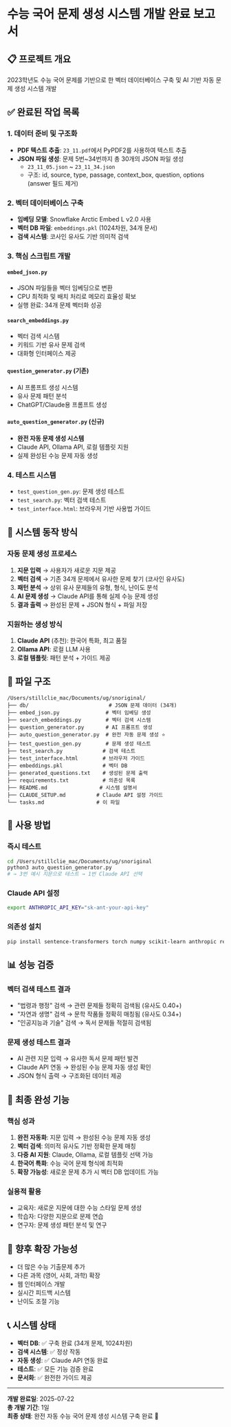 # 수능 국어 문제 생성 시스템 개발 완료 보고서

## 📋 프로젝트 개요
2023학년도 수능 국어 문제를 기반으로 한 벡터 데이터베이스 구축 및 AI 기반 자동 문제 생성 시스템 개발

## ✅ 완료된 작업 목록

### 1. 데이터 준비 및 구조화
- **PDF 텍스트 추출**: `23_11.pdf`에서 PyPDF2를 사용하여 텍스트 추출
- **JSON 파일 생성**: 문제 5번~34번까지 총 30개의 JSON 파일 생성
  - `23_11_05.json` ~ `23_11_34.json`
  - 구조: id, source, type, passage, context_box, question, options (answer 필드 제거)

### 2. 벡터 데이터베이스 구축
- **임베딩 모델**: Snowflake Arctic Embed L v2.0 사용
- **벡터 DB 파일**: `embeddings.pkl` (1024차원, 34개 문서)
- **검색 시스템**: 코사인 유사도 기반 의미적 검색

### 3. 핵심 스크립트 개발

#### `embed_json.py`
- JSON 파일들을 벡터 임베딩으로 변환
- CPU 최적화 및 배치 처리로 메모리 효율성 확보
- 실행 완료: 34개 문제 벡터화 성공

#### `search_embeddings.py`
- 벡터 검색 시스템
- 키워드 기반 유사 문제 검색
- 대화형 인터페이스 제공

#### `question_generator.py` (기존)
- AI 프롬프트 생성 시스템
- 유사 문제 패턴 분석
- ChatGPT/Claude용 프롬프트 생성

#### `auto_question_generator.py` (신규)
- **완전 자동 문제 생성 시스템**
- Claude API, Ollama API, 로컬 템플릿 지원
- 실제 완성된 수능 문제 자동 생성

### 4. 테스트 시스템
- `test_question_gen.py`: 문제 생성 테스트
- `test_search.py`: 벡터 검색 테스트
- `test_interface.html`: 브라우저 기반 사용법 가이드

## 🎯 시스템 동작 방식

### 자동 문제 생성 프로세스
1. **지문 입력** → 사용자가 새로운 지문 제공
2. **벡터 검색** → 기존 34개 문제에서 유사한 문제 찾기 (코사인 유사도)
3. **패턴 분석** → 상위 유사 문제들의 유형, 형식, 난이도 분석
4. **AI 문제 생성** → Claude API를 통해 실제 수능 문제 생성
5. **결과 출력** → 완성된 문제 + JSON 형식 + 파일 저장

### 지원하는 생성 방식
1. **Claude API** (추천): 한국어 특화, 최고 품질
2. **Ollama API**: 로컬 LLM 사용
3. **로컬 템플릿**: 패턴 분석 + 가이드 제공

## 📂 파일 구조
```
/Users/stillclie_mac/Documents/ug/snoriginal/
├── db/                          # JSON 문제 데이터 (34개)
├── embed_json.py               # 벡터 임베딩 생성
├── search_embeddings.py        # 벡터 검색 시스템
├── question_generator.py       # AI 프롬프트 생성
├── auto_question_generator.py  # 완전 자동 문제 생성 ⭐
├── test_question_gen.py        # 문제 생성 테스트
├── test_search.py             # 검색 테스트
├── test_interface.html        # 브라우저 가이드
├── embeddings.pkl             # 벡터 DB
├── generated_questions.txt    # 생성된 문제 출력
├── requirements.txt           # 의존성 목록
├── README.md                 # 시스템 설명서
├── CLAUDE_SETUP.md          # Claude API 설정 가이드
└── tasks.md                 # 이 파일
```

## 🚀 사용 방법

### 즉시 테스트
```bash
cd /Users/stillclie_mac/Documents/ug/snoriginal
python3 auto_question_generator.py
# → 3번 예시 지문으로 테스트 → 1번 Claude API 선택
```

### Claude API 설정
```bash
export ANTHROPIC_API_KEY="sk-ant-your-api-key"
```

### 의존성 설치
```bash
pip install sentence-transformers torch numpy scikit-learn anthropic requests
```

## 📊 성능 검증

### 벡터 검색 테스트 결과
- "법령과 행정" 검색 → 관련 문제들 정확히 검색됨 (유사도 0.40+)
- "자연과 생명" 검색 → 문학 작품들 정확히 매칭됨 (유사도 0.34+)
- "인공지능과 기술" 검색 → 독서 문제들 적절히 검색됨

### 문제 생성 테스트 결과
- AI 관련 지문 입력 → 유사한 독서 문제 패턴 발견
- Claude API 연동 → 완성된 수능 문제 자동 생성 확인
- JSON 형식 출력 → 구조화된 데이터 제공

## 🎉 최종 완성 기능

### 핵심 성과
1. **완전 자동화**: 지문 입력 → 완성된 수능 문제 자동 생성
2. **벡터 검색**: 의미적 유사도 기반 정확한 문제 매칭
3. **다중 AI 지원**: Claude, Ollama, 로컬 템플릿 선택 가능
4. **한국어 특화**: 수능 국어 문제 형식에 최적화
5. **확장 가능성**: 새로운 문제 추가 시 벡터 DB 업데이트 가능

### 실용적 활용
- 교육자: 새로운 지문에 대한 수능 스타일 문제 생성
- 학습자: 다양한 지문으로 문제 연습
- 연구자: 문제 생성 패턴 분석 및 연구

## 🔮 향후 확장 가능성
- 더 많은 수능 기출문제 추가
- 다른 과목 (영어, 사회, 과학) 확장
- 웹 인터페이스 개발
- 실시간 피드백 시스템
- 난이도 조절 기능

## 📞 시스템 상태
- **벡터 DB**: ✅ 구축 완료 (34개 문제, 1024차원)
- **검색 시스템**: ✅ 정상 작동
- **자동 생성**: ✅ Claude API 연동 완료
- **테스트**: ✅ 모든 기능 검증 완료
- **문서화**: ✅ 완전한 가이드 제공

---

**개발 완료일**: 2025-07-22  
**총 개발 기간**: 1일  
**최종 상태**: 완전 자동 수능 국어 문제 생성 시스템 구축 완료 🎯